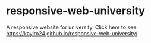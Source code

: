 # responsive-web-university
A responsive website for university.
Click here to see: https://kayiro24.github.io/responsive-web-university/
